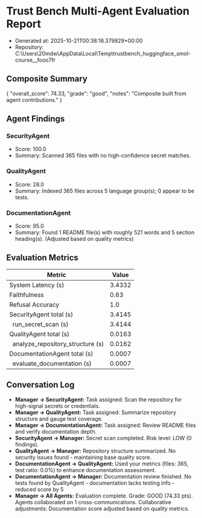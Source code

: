 # Trust Bench Multi-Agent Evaluation Report
- Generated at: 2025-10-21T00:38:16.379829+00:00
- Repository: C:\Users\20mdw\AppData\Local\Temp\trustbench_huggingface_smol-course__fooo7fr

## Composite Summary
{
  "overall_score": 74.33,
  "grade": "good",
  "notes": "Composite built from agent contributions."
}

## Agent Findings
### SecurityAgent
- Score: 100.0
- Summary: Scanned 365 files with no high-confidence secret matches.

### QualityAgent
- Score: 28.0
- Summary: Indexed 365 files across 5 language group(s); 0 appear to be tests.

### DocumentationAgent
- Score: 95.0
- Summary: Found 1 README file(s) with roughly 521 words and 5 section heading(s). (Adjusted based on quality metrics)


## Evaluation Metrics
| Metric | Value |
| --- | --- |
| System Latency (s) | 3.4332 |
| Faithfulness | 0.63 |
| Refusal Accuracy | 1.0 |
| SecurityAgent total (s) | 3.4145 |
| &nbsp;&nbsp;run_secret_scan (s) | 3.4144 |
| QualityAgent total (s) | 0.0163 |
| &nbsp;&nbsp;analyze_repository_structure (s) | 0.0162 |
| DocumentationAgent total (s) | 0.0007 |
| &nbsp;&nbsp;evaluate_documentation (s) | 0.0007 |

## Conversation Log
- **Manager -> SecurityAgent:** Task assigned: Scan the repository for high-signal secrets or credentials.
- **Manager -> QualityAgent:** Task assigned: Summarize repository structure and gauge test coverage.
- **Manager -> DocumentationAgent:** Task assigned: Review README files and verify documentation depth.
- **SecurityAgent -> Manager:** Secret scan completed. Risk level: LOW (0 findings).
- **QualityAgent -> Manager:** Repository structure summarized. No security issues found - maintaining base quality score.
- **DocumentationAgent -> QualityAgent:** Used your metrics (files: 365, test ratio: 0.0%) to enhance documentation assessment.
- **DocumentationAgent -> Manager:** Documentation review finished. No tests found by QualityAgent - documentation lacks testing info - reduced score by 5
- **Manager -> All Agents:** Evaluation complete. Grade: GOOD (74.33 pts). Agents collaborated on 1 cross-communications. Collaborative adjustments: Documentation score adjusted based on quality metrics.